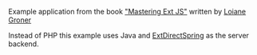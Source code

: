 Example application from the book ["Mastering Ext JS"](http://www.packtpub.com/mastering-ext-javascript/book) written by [Loiane Groner](https://github.com/loiane)

Instead of PHP this example uses Java and [ExtDirectSpring](https://github.com/ralscha/extdirectspring) as the server backend.
